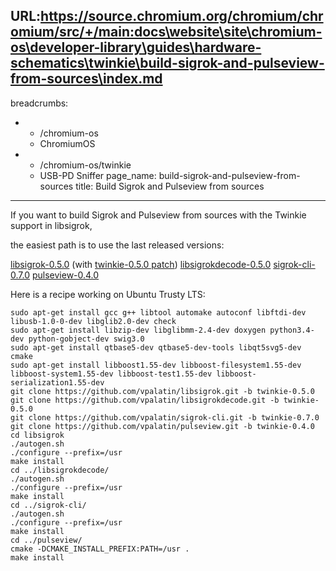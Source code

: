 URL:https://source.chromium.org/chromium/chromium/src/+/main:docs\website\site\chromium-os\developer-library\guides\hardware-schematics\twinkie\build-sigrok-and-pulseview-from-sources\index.md
---
breadcrumbs:
- - /chromium-os
  - ChromiumOS
- - /chromium-os/twinkie
  - USB-PD Sniffer
page_name: build-sigrok-and-pulseview-from-sources
title: Build Sigrok and Pulseview from sources
---

If you want to build Sigrok and Pulseview from sources with the Twinkie support
in libsigrok,

the easiest path is to use the last released versions:

[libsigrok-0.5.0](http://sigrok.org/gitweb/?p=libsigrok.git;a=shortlog;h=refs/heads/libsigrok-0.5.x)
(with [twinkie-0.5.0
patch](https://github.com/vpalatin/libsigrok/commit/6228032ec0c86b776b80ed91bf810952fdd561a7))
[libsigrokdecode-0.5.0](http://sigrok.org/gitweb/?p=libsigrokdecode.git;a=shortlog;h=refs/heads/libsigrokdecode-0.5.x)
[sigrok-cli-0.7.0](http://sigrok.org/gitweb/?p=sigrok-cli.git;a=shortlog;h=refs/heads/sigrok-cli-0.7.x)
[pulseview-0.4.0](http://sigrok.org/gitweb/?p=pulseview.git;a=shortlog;h=refs/heads/pulseview-0.4.x)

Here is a recipe working on Ubuntu Trusty LTS:

```none
sudo apt-get install gcc g++ libtool automake autoconf libftdi-dev libusb-1.0-0-dev libglib2.0-dev check
sudo apt-get install libzip-dev libglibmm-2.4-dev doxygen python3.4-dev python-gobject-dev swig3.0
sudo apt-get install qtbase5-dev qtbase5-dev-tools libqt5svg5-dev cmake
sudo apt-get install libboost1.55-dev libboost-filesystem1.55-dev libboost-system1.55-dev libboost-test1.55-dev libboost-serialization1.55-dev
git clone https://github.com/vpalatin/libsigrok.git -b twinkie-0.5.0
git clone https://github.com/vpalatin/libsigrokdecode.git -b twinkie-0.5.0
git clone https://github.com/vpalatin/sigrok-cli.git -b twinkie-0.7.0
git clone https://github.com/vpalatin/pulseview.git -b twinkie-0.4.0
cd libsigrok
./autogen.sh
./configure --prefix=/usr
make install
cd ../libsigrokdecode/
./autogen.sh
./configure --prefix=/usr
make install
cd ../sigrok-cli/
./autogen.sh
./configure --prefix=/usr
make install
cd ../pulseview/
cmake -DCMAKE_INSTALL_PREFIX:PATH=/usr .
make install
```
